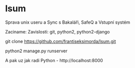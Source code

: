 # lsum
Sprava unix useru a Sync s Bakaláři, SafeQ a Vstupní systém

Zaciname:
Zavislosti: git, python2, python2-django

git clone https://github.com/frantiseksimorda/lsum.git

python2 manage.py runserver

A pak uz jak radi Python - http://localhost:8000

